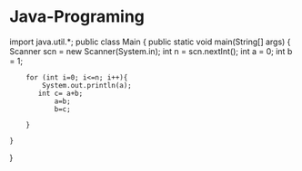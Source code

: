 # Java-Programing

import java.util.*;
public class Main
{
	public static void main(String[] args) {
	    Scanner scn = new Scanner(System.in);
	    int n = scn.nextInt();
	    int a  = 0;
	    int b = 1;
	    
	    for (int i=0; i<=n; i++){
	        System.out.println(a);
	       int c= a+b;
	           a=b;
	           b=c;
	           
	    }
	       
	}
}
